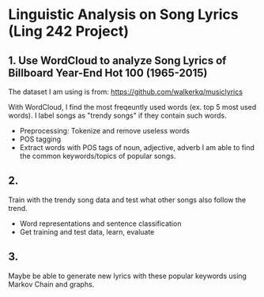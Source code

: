 # Linguistic Analysis on Song Lyrics (Ling 242 Project)

## 1. Use WordCloud to analyze Song Lyrics of Billboard Year-End Hot 100 (1965-2015) 

The dataset I am using is from: https://github.com/walkerkq/musiclyrics

With WordCloud, I find the most freqeuntly used words (ex. top 5 most used words). 
I label songs as "trendy songs" if they contain such words.

- Preprocessing: Tokenize and remove useless words
- POS tagging 
- Extract words with POS tags of noun, adjective, adverb
I am able to find the common keywords/topics of popular songs.

## 2. 
Train with the trendy song data and test what other songs also follow the trend. 
- Word representations and sentence classification
- Get training and test data, learn, evaluate

## 3. 
Maybe be able to generate new lyrics with these popular keywords using Markov Chain and graphs.
